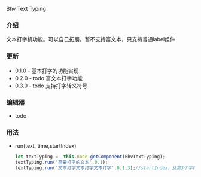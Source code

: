 Bhv Text Typing

### 介绍 

文本打字机功能。可以自己拓展。暂不支持富文本，只支持普通label组件

### 更新

- 0.1.0 - 基本打字的功能实现
- 0.2.0 - todo 富文本打字功能
- 0.3.0 - todo 支持打字转义符号 

### 编辑器

- todo

### 用法

- run(text, time,startIndex)

  ```typescript
  let textTyping =  this.node.getComponent(BhvTextTyping);
  textTyping.run('需要打字的文本',0.1);
  textTyping.run('文本打字文本打字文本打字',0.1,3);//startIndex，从第3个字符开始打字跳过前面的
  ```

  